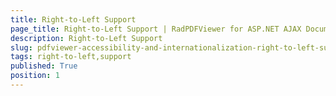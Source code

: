```yaml
---
title: Right-to-Left Support
page_title: Right-to-Left Support | RadPDFViewer for ASP.NET AJAX Documentation
description: Right-to-Left Support
slug: pdfviewer-accessibility-and-internationalization-right-to-left-support
tags: right-to-left,support
published: True
position: 1
---
```




